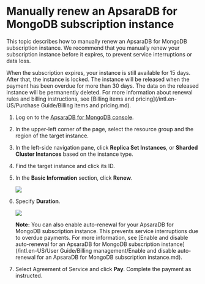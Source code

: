 # Manually renew an ApsaraDB for MongoDB subscription instance

This topic describes how to manually renew an ApsaraDB for MongoDB subscription instance. We recommend that you manually renew your subscription instance before it expires, to prevent service interruptions or data loss.

When the subscription expires, your instance is still available for 15 days. After that, the instance is locked. The instance will be released when the payment has been overdue for more than 30 days. The data on the released instance will be permanently deleted. For more information about renewal rules and billing instructions, see [Billing items and pricing](/intl.en-US/Purchase Guide/Billing items and pricing.md).

1.  Log on to the [ApsaraDB for MongoDB console](https://mongodb.console.aliyun.com/).

2.  In the upper-left corner of the page, select the resource group and the region of the target instance.

3.  In the left-side navigation pane, click **Replica Set Instances**, or **Sharded Cluster Instances** based on the instance type.

4.  Find the target instance and click its ID.

5.  In the **Basic Information** section, click **Renew**.

    ![](https://static-aliyun-doc.oss-accelerate.aliyuncs.com/assets/img/en-US/4235298951/p37258.png)

6.  Specify **Duration**.

    ![](https://static-aliyun-doc.oss-accelerate.aliyuncs.com/assets/img/en-US/4235298951/p6738.png)

    **Note:** You can also enable auto-renewal for your ApsaraDB for MongoDB subscription instance. This prevents service interruptions due to overdue payments. For more information, see [Enable and disable auto-renewal for an ApsaraDB for MongoDB subscription instance](/intl.en-US/User Guide/Billing management/Enable and disable auto-renewal for an ApsaraDB for MongoDB subscription instance.md).

7.  Select Agreement of Service and click **Pay**. Complete the payment as instructed.


